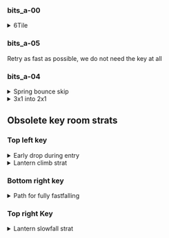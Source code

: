 ### bits_a-00

<details>
<summary>6Tile</summary>

<details>
<summary>Subpixel manip for start</summary>
Do two crouch jumps and then a fulljump into full climbjump then climb down, then press left for a frame. 

![gif](ruins_of_temple/images/6tilesubpixelmanip.webp)
</details>

<details>
<summary>Cue for first climbjump</summary> 

With hitboxes \
<img src="ruins_of_temple/images/climbjump1hitboxes.png"></img> \
Without hitboxes \
<img src="ruins_of_temple/images/climbjump1wohitboxes.png"></img> 
</details>

<details>
<summary>Cue for second climbjump</summary>

With hitboxes \
<img src="ruins_of_temple/images/climbjump2hitboxes.png"></img> \
Without hitboxes \
<img src="ruins_of_temple/images/climbjump2wohitboxes.png"></img> 
</details>

<details>
<summary>Cue for turnaround+inputs after</summary>

With hitboxes \
<img src="ruins_of_temple/images/turnaroundhitboxes.png"></img> \
Without hitboxes \
<img src="ruins_of_temple/images/turnaroundwohitboxes.png"></img> \
The inputs go, with frame 1 being the turnaround frame: \
Frame 1: turnaround (left+hold jump) \
Frame 2: turn back around (right+hold jump) \
Frame 3: neutral climbjump (grab+jump) \
Frame 4: wallboost (left+hold jump) 
</details>

</details>

### bits_a-05
Retry as fast as possible, we do not need the key at all


### bits_a-04
<details>
<summary> Spring bounce skip </summary>

Short jump off this little platform to land on the left side of the spring, allowing you to only bounce on the spring once. \
<img src="ruins_of_temple/images/bits_a-04_spring_bounce_skip.png"></img>

</details>
<details>
<summary>3x1 into 2x1</summary>

<details>
<summary>Setup</summary>

The lantern can be put pretty much anywhere on this platform or in the hole to the right \
<img src="ruins_of_temple/images/3x1_into_2x1_lantern_placement.png"></img> 

Crouch jump into this corner to set your subpixels \
<img src="ruins_of_temple/images/3x1_into_2x1_crouch_jump_setup.png"></img> 

from there, full height crouch jump to the right.
</details>

<details>
<summary>Pause Buffering</summary>

Full height crouch jump to the right and buffer climpjump on the very first frame you're against the wall.\
This frame: \
<img src="ruins_of_temple/images/3x1_into_2x1_1st_climbjump.png"></img>

Hold jump until this frame, then climbjump again: \
<img src="ruins_of_temple/images/3x1_into_2x1_2nd_climbjump.png"></img>

Hold jump until this frame: \
<img src="ruins_of_temple/images/3x1_into_2x1_3rd_climbjump.png"></img> \
Then, pausebuffer this sequence: 
| Frame | Inputs |
| ----- | ------ |
| 1     | Neutral Climbjump |
| 2     | Hold left and jump |
| 3     | Hold right and jump |
| 4     | Hold no direction and jump |
| 5     | Neutral climbjump |
| 6-11  | Hold left |
| 12+   | Hold left and jump until the frame madeline uncrouches |

Alternatively : 
| Frame | Inputs |
| ----- | ------ |
| 1     | Neutral Climbjump |
| 2     | Hold left and jump |
| 3     | Hold right (release jump) |
| 4     | Hold no direction |
| 5     | Neutral climbjump |
| 6     | Hold left |
| 7-11  | Hold left and press and hold jump at some point during this window|
| 12+   | Hold left and jump until the frame madeline uncrouches |

When madeline uncrouches, jump for one frame and then hold left.  buffer a cornerkick to finish the room.
</details>
</details>

## Obsolete key room strats

### Top left key
<details>
<summary>Early drop during entry</summary>

![gif](./images/topleftentrystrat.webp)

</details>

<details>
<summary> Lantern climb strat</summary>

![gif](./images/topleftlanternclimb.webp)


</details>

### Bottom right key

<details>
<summary>Path for fully fastfalling</summary>

![gif](./images/bottomrightfastfall.webp)

</details>

### Top right Key 

<details>
<summary>Lantern slowfall strat</summary>

![gif](./images/toprightlanternslowfall.webp)


</details>

